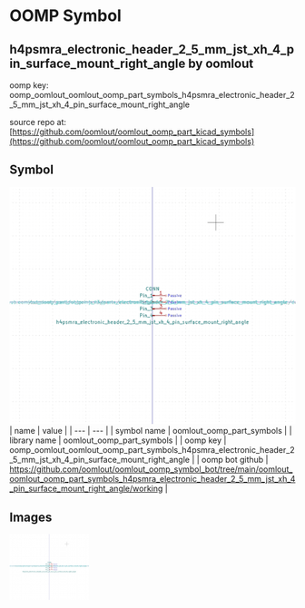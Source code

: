 # OOMP Symbol  
## h4psmra_electronic_header_2_5_mm_jst_xh_4_pin_surface_mount_right_angle  by oomlout  
  
oomp key: oomp_oomlout_oomlout_oomp_part_symbols_h4psmra_electronic_header_2_5_mm_jst_xh_4_pin_surface_mount_right_angle  
  
source repo at: [https://github.com/oomlout/oomlout_oomp_part_kicad_symbols](https://github.com/oomlout/oomlout_oomp_part_kicad_symbols)  
## Symbol  
  
[![working.png](working_600.png)](working.png)  
| name | value | 
| --- | --- | 
| symbol name | oomlout_oomp_part_symbols | 
| library name | oomlout_oomp_part_symbols | 
| oomp key | oomp_oomlout_oomlout_oomp_part_symbols_h4psmra_electronic_header_2_5_mm_jst_xh_4_pin_surface_mount_right_angle | 
| oomp bot github | https://github.com/oomlout/oomlout_oomp_symbol_bot/tree/main/oomlout_oomlout_oomp_part_symbols_h4psmra_electronic_header_2_5_mm_jst_xh_4_pin_surface_mount_right_angle/working | 
## Images  
  
[![working.png](working_140.png)](working.png)  
